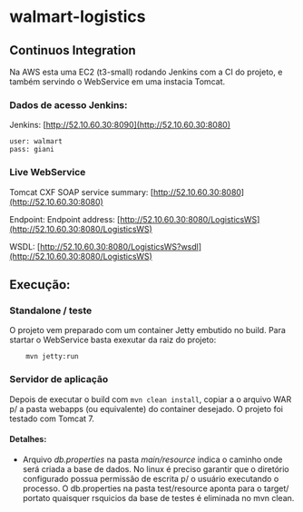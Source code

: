 walmart-logistics
=================


## Continuos Integration

Na AWS esta uma  EC2 (t3-small) rodando Jenkins com a CI do projeto, e também servindo o WebService
em uma instacia Tomcat.

### Dados de acesso Jenkins:

Jenkins: [http://52.10.60.30:8090](http://52.10.60.30:8080)
```
user: walmart
pass: giani
```

### Live WebService

Tomcat CXF SOAP service summary: [http://52.10.60.30:8080](http://52.10.60.30:8080)

Endpoint: Endpoint address: [http://52.10.60.30:8080/LogisticsWS](http://52.10.60.30:8080/LogisticsWS)

WSDL: [http://52.10.60.30:8080/LogisticsWS?wsdl](http://52.10.60.30:8080/LogisticsWS)


## Execução:

### Standalone / teste

O projeto vem preparado com um container Jetty embutido no build. Para startar o WebService basta exexutar da raiz do projeto:

```
    mvn jetty:run
```

### Servidor de aplicação

Depois de executar o build com ```mvn clean install```, copiar a o arquivo WAR p/ a pasta webapps (ou equivalente) do
container desejado. O projeto foi testado com Tomcat 7.

#### Detalhes:

* Arquivo *db.properties* na pasta *main/resource* indica o caminho onde será criada a base de dados. No linux é preciso garantir que
o diretório configurado possua permissão de escrita p/ o usuário executando o processo. O db.properties na pasta test/resource
aponta para o target/ portato quaisquer rsquicios da base de testes é eliminada no mvn clean.



